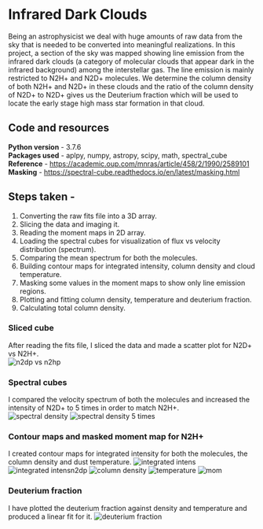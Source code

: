 # Infrared Dark Clouds

Being an astrophysicist we deal with huge amounts of raw data from the sky that is needed to be converted into meaningful realizations. In this project, a section of the sky was mapped showing line emission from the infrared dark clouds (a category of molecular clouds that appear dark in the infrared background) among the interstellar gas. The line emission is mainly restricted to N2H+ and N2D+ molecules. We determine the column density of both N2H+ and N2D+ in these clouds and the ratio of the column density of N2D+ to N2D+ gives us the Deuterium fraction which will be used to locate the early stage high mass star formation in that cloud.

## Code and resources 
**Python version** - 3.7.6  
**Packages used** - aplpy, numpy, astropy, scipy, math, spectral_cube  
**Reference** - https://academic.oup.com/mnras/article/458/2/1990/2589101  
**Masking** - https://spectral-cube.readthedocs.io/en/latest/masking.html

## Steps taken -
1. Converting the raw fits file into a 3D array.
2. Slicing the data and imaging it.
3. Reading the moment maps in 2D array.
4. Loading the spectral cubes for visualization of flux vs velocity distribution (spectrum).
5. Comparing the mean spectrum for both the molecules.
6. Building contour maps for integrated intensity, column density and cloud temperature.
7. Masking some values in the moment maps to show only line emission regions.
8. Plotting and fitting column density, temperature and deuterium fraction.
9. Calculating total column density.

### Sliced cube
After reading the fits file, I sliced the data and made a scatter plot for N2D+ vs N2H+.  
![n2dp vs n2hp](/images/N2D+_vs_N2H+.png)

### Spectral cubes
I compared the velocity spectrum of both the molecules and increased the intensity of N2D+ to 5 times in order to match N2H+.  
![spectral density](/images/vel_spec.png) ![spectral density 5 times](/images/vel_spec_factor5.png)

### Contour maps and masked moment map for N2H+
I created contour maps for integrated intensity for both the molecules, the column density and dust temperature.
![integrated intens](/images/contour_intensity_n2hp.png) ![integrated intensn2dp](/images/contour_intensity_n2dp.png)
![column density](/images/contour_coldens.png) ![temperature](/images/contour_temp.png)
![mom](/images/masked_n2hp_mom.png)

### Deuterium fraction
I have plotted the deuterium fraction against density and temperature and produced a linear fit for it.
![deuterium fraction](/images/dfrac.png)

